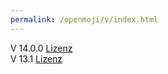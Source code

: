 ```yaml
---
permalink: /openmoji/v/index.html
---
```


V 14.0.0 <a href="./14.0.0/license.html">Lizenz</a>  
V 13.1 <a href="./13.1/license.html">Lizenz</a>  
